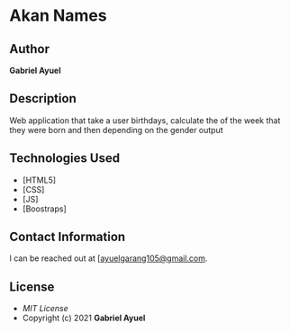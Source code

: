 # Akan Names
## Author
**Gabriel Ayuel**
## Description
Web application that take a user birthdays, calculate the of the week that they were born and then depending on the gender output
## Technologies Used
* [HTML5]
* [CSS]
* [JS]
* [Boostraps]
## Contact Information
I can be reached out at [ayuelgarang105@gmail.com.
## License
* *MIT License*
* Copyright (c) 2021 **Gabriel Ayuel**